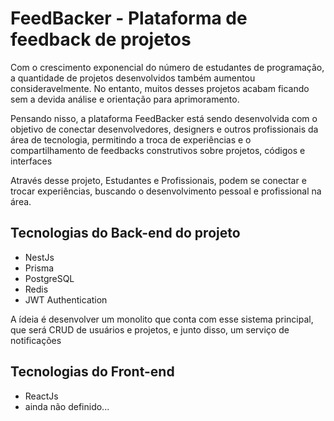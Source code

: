 # FeedBacker - Plataforma de feedback de projetos

<p>Com o crescimento exponencial do número de estudantes de programação, a quantidade de projetos desenvolvidos também aumentou consideravelmente. No entanto, muitos desses projetos acabam ficando sem a devida análise e orientação para aprimoramento.</p>

<p>Pensando nisso, a plataforma FeedBacker está sendo desenvolvida com o objetivo de conectar desenvolvedores, designers e outros profissionais da área de tecnologia, permitindo a troca de experiências e o compartilhamento de feedbacks construtivos sobre projetos, códigos e interfaces</p>


<p>Através desse projeto, Estudantes e Profissionais, podem se conectar e trocar experiências, buscando o desenvolvimento pessoal e profissional na área.</p>

## Tecnologias do Back-end do projeto

- NestJs
- Prisma
- PostgreSQL
- Redis
- JWT Authentication

<p>A ídeia é desenvolver um monolito que conta com esse sistema principal, que será CRUD de usuários e projetos, e junto disso, um serviço de notificações</p>

## Tecnologias do Front-end 

- ReactJs
- ainda não definido...

